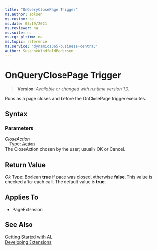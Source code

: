 ```yaml
---
title: "OnQueryClosePage Trigger"
ms.author: solsen
ms.custom: na
ms.date: 03/19/2021
ms.reviewer: na
ms.suite: na
ms.tgt_pltfrm: na
ms.topic: reference
ms.service: "dynamics365-business-central"
author: SusanneWindfeldPedersen
---
```

[//]: # (START>DO_NOT_EDIT)
[//]: # (IMPORTANT:Do not edit any of the content between here and the END>DO_NOT_EDIT.)
[//]: # (Any modifications should be made in the .xml files in the ModernDev repo.)
# OnQueryClosePage Trigger
> **Version**: _Available or changed with runtime version 1.0._

Runs as a page closes and before the OnClosePage trigger executes.

## Syntax

### Parameters

*CloseAction*  
&emsp;Type: [Action](../methods-auto/action/action-data-type.md)  
The CloseAction chosen by the user; usually OK or Cancel.  


## Return Value

*Ok*
    Type: [Boolean](../methods-auto/boolean/boolean-data-type.md)
**true** if page was closed, otherwise **false**. This value is checked after each call. The default value is **true**.

## Applies To
- PageExtension


[//]: # (IMPORTANT: END>DO_NOT_EDIT)
## See Also  
[Getting Started with AL](../devenv-get-started.md)  
[Developing Extensions](../devenv-dev-overview.md)  